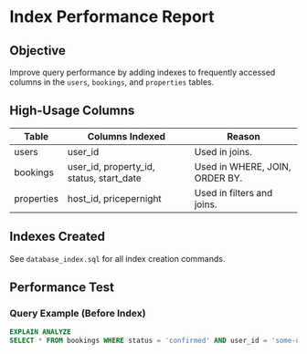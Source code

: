 # Index Performance Report

## Objective

Improve query performance by adding indexes to frequently accessed columns in the `users`, `bookings`, and `properties` tables.

## High-Usage Columns

| Table       | Columns Indexed                  | Reason                                |
|-------------|----------------------------------|----------------------------------------|
| users       | user_id                          | Used in joins.                         |
| bookings    | user_id, property_id, status, start_date | Used in WHERE, JOIN, ORDER BY.       |
| properties  | host_id, pricepernight           | Used in filters and joins.             |

## Indexes Created

See `database_index.sql` for all index creation commands.

## Performance Test

### Query Example (Before Index)

```sql
EXPLAIN ANALYZE
SELECT * FROM bookings WHERE status = 'confirmed' AND user_id = 'some-uuid';
